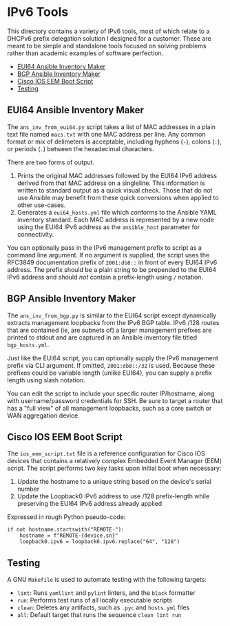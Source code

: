 # IPv6 Tools
This directory contains a variety of IPv6 tools, most of which relate to
a DHCPv6 prefix delegation solution I designed for a customer. These
are meant to be simple and standalone tools focused on solving problems
rather than academic examples of software perfection.

  * [EUI64 Ansible Inventory Maker](#eui64-ansible-inventory-maker)
  * [BGP Ansible Inventory Maker](#bgp-ansible-inventory-maker)
  * [Cisco IOS EEM Boot Script](#cisco-ios-eem-boot-script)
  * [Testing](#testing)

## EUI64 Ansible Inventory Maker
The `ans_inv_from_eui64.py` script takes a list of MAC addresses in a plain
text file named `macs.txt` with one MAC address per line. Any common format
or mix of delimeters is acceptable, including hyphens (`-`), colons (`:`),
or periods (`.`) between the hexadecimal characters.

There are two forms of output.
  1. Prints the original MAC addresses followed by the EUI64 IPv6 address
     derived from that MAC address on a singleline. This information is
     written to standard output as a quick visual check. Those that do not
     use Ansible may benefit from these quick conversions when applied to
     other use-cases.
  2. Generates a `eui64_hosts.yml` file which conforms to the Ansible YAML
     inventory standard. Each MAC address is represented by a new node using
     the EUI64 IPv6 address as the `ansible_host` parameter for connectivity.

You can optionally pass in the IPv6 management prefix to script as a
command line argument. If no argument is supplied, the script uses the RFC3849
documentation prefix of `2001:db8::` in front of every EUI64 IPv6 address. The
prefix should be a plain string to be prepended to the EUI64 IPv6 address and
should *not* contain a prefix-length using `/` notation.

## BGP Ansible Inventory Maker
The `ans_inv_from_bgp.py` is similar to the EUI64 script except dynamically
extracts management loopbacks from the IPv6 BGP table. IPv6 /128 routes that
are contained (ie, are subnets of) a larger management prefixes are
printed to stdout and are captured in an Ansible inventory file titled
`bgp_hosts.yml`.

Just like the EUI64 script, you can optionally supply the IPv6 management
prefix via CLI argument. If omitted, `2001:db8::/32` is used. Because these
prefixes could be variable length (unlike EUI64), you can supply a prefix
length using slash notation.

You can edit the script to include your specific router IP/hostname, along
with username/password credentials for SSH. Be sure to target a router that
has a "full view" of all management loopbacks, such as a core switch or
WAN aggregation device.

## Cisco IOS EEM Boot Script
The `ios_eem_script.txt` file is a reference configuration for Cisco IOS devices
that contains a relatively complex Embedded Event Manager (EEM) script. The
script performs two key tasks upon initial boot when necessary:
  1. Update the hostname to a unique string based on the device's serial number
  2. Update the Loopback0 IPv6 address to use /128 prefix-length while
     preserving the EUI64 IPv6 address already applied

Expressed in rough Python pseudo-code:

```
if not hostname.startswith("REMOTE-"):
    hostname = f"REMOTE-{device.sn}"
    loopback0.ipv6 = loopback0.ipv6.replace("64", "128")
```


## Testing
A GNU `Makefile` is used to automate testing with the following targets:
  * `lint`: Runs `yamllint` and `pylint` linters, and the `black` formatter
  * `run`: Performs test runs of all locally executable scripts
  * `clean`: Deletes any artifacts, such as `.pyc` and `hosts.yml` files
  * `all`: Default target that runs the sequence `clean lint run`
